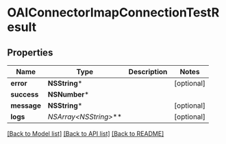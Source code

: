 # OAIConnectorImapConnectionTestResult

## Properties
Name | Type | Description | Notes
------------ | ------------- | ------------- | -------------
**error** | **NSString*** |  | [optional] 
**success** | **NSNumber*** |  | 
**message** | **NSString*** |  | [optional] 
**logs** | **NSArray&lt;NSString*&gt;*** |  | [optional] 

[[Back to Model list]](../README#documentation-for-models) [[Back to API list]](../README#documentation-for-api-endpoints) [[Back to README]](../README)


